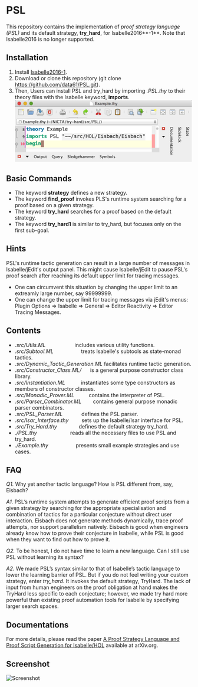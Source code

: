 # PSL

This repository contains the implementation of *proof strategy language (PSL)* and its default strategy,
**try_hard**, for Isabelle2016**-1**. Note that Isabelle2016 is no longer supported.

## Installation
1. Install [Isabelle2016-1](https://isabelle.in.tum.de/).
2. Download or clone this repository (git clone https://github.com/data61/PSL.git).
3. Then, Users can install PSL and try_hard by importing *.PSL.thy* to their theory files
   with the Isabelle keyword, **imports**.
![Screenshot](./image/screen_shot_import.png)

## Basic Commands
- The keyword **strategy** defines a new strategy.
- The keyword **find_proof** invokes PLS's runtime system searching for a proof based on a given strategy.
- The keyword **try_hard** searches for a proof based on the default strategy.
- The keyword **try_hard1** is similar to try_hard, but focuses only on the first sub-goal.

## Hints
PSL's runtime tactic generation can result in a large number of messages in Isabelle/jEdit's output panel.
This might cause Isabelle/jEdit to pause PSL's proof search after reaching its default upper limit for tracing messages.
- One can circumvent this situation by changing the upper limit to an extreamly large number, say 99999999.
- One can change the upper limit for tracing messages via jEdit's menus:
  Plugin Options => Isabelle => General => Editor Reactivity => Editor Tracing Messages.

## Contents
- *.src/Utils.ML*                     includes various utility functions.
- *.src/Subtool.ML*                   treats Isabelle's subtools as state-monad tactics.
- *.src/Dynamic_Tactic_Generation.ML* facilitates runtime tactic generation.
- *.src/Constructor_Class.ML/*        is a general purpose constructor class library.
- *.src/Instantiation.ML*             instantiates some type constructors as members of constructor classes.
- *.src/Monadic_Prover.ML*            contains the interpreter of PSL.
- *.src/Parser_Combinator.ML*         contains general purpose monadic parser combinators.
- *.src/PSL_Parser.ML*                defines the PSL parser.
- *.src/Isar_Interface.thy*           sets up the Isabelle/Isar interface for PSL.
- *.src/Try_Hard.thy*                defines the default strategy try_hard.
- *./PSL.thy*                         reads all the necessary files to use PSL and try_hard.
- *./Example.thy*                     presents small example strategies and use cases.

## FAQ

*Q1.* Why yet another tactic language? How is PSL different from, say, Eisbach?

*A1.* PSL’s runtime system attempts to generate efficient proof scripts from a given strategy by searching for the appropriate specialisation and combination of tactics for a particular conjecture without direct user interaction. Eisbach does not generate methods dynamically, trace proof attempts, nor support parallelism natively. Eisbach is good when engineers already know how to prove their conjecture in Isabelle, while PSL is good when they want to find out how to prove it.

*Q2.* To be honest, I do not have time to learn a new language. Can I still use PSL without learning its syntax?

*A2.* We made PSL’s syntax similar to that of Isabelle’s tactic language to lower the learning barrier of PSL. But if you do not feel writing your custom strategy, enter *try_hard*. It invokes the default strategy, TryHard. The lack of input from human engineers on the proof obligation at hand makes the TryHard less specific to each conjecture; however, we made try hard more powerful than existing proof automation tools for Isabelle by specifying larger search spaces.

## Documentations
For more details, please read the paper [A Proof Strategy Language and Proof Script Generation for Isabelle/HOL](https://arxiv.org/abs/1606.02941) available at arXiv.org.

## Screenshot
![Screenshot](https://github.com/data61/PSL/blob/master/image/screen_shot_tall.png)
